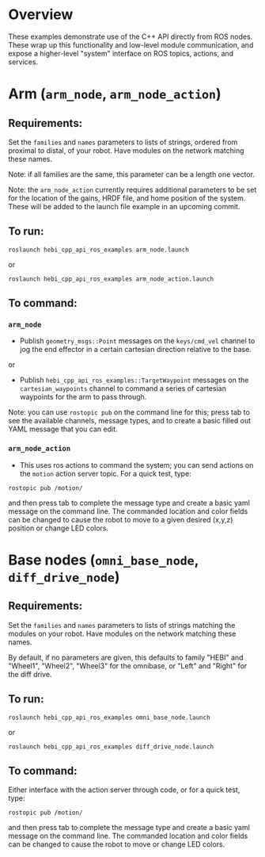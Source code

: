 # Overview

These examples demonstrate use of the C++ API directly from ROS nodes. These wrap up this functionality and low-level module communication, and expose a higher-level "system" interface on ROS topics, actions, and services.

# Arm (`arm_node`, `arm_node_action`)

## Requirements:

Set the `families` and `names` parameters to lists of strings, ordered from proximal to distal, of your robot. Have modules on the network matching these names.

Note: if all families are the same, this parameter can be a length one vector.

Note: the `arm_node_action` currently requires additional parameters to be set for the location of the gains, HRDF file, and home position of the system.  These will be added to the launch file example in an upcoming commit.

## To run:

```
roslaunch hebi_cpp_api_ros_examples arm_node.launch
```

or

```
roslaunch hebi_cpp_api_ros_examples arm_node_action.launch
```

## To command:

### `arm_node`

- Publish `geometry_msgs::Point` messages on the `keys/cmd_vel` channel to jog the end effector in a certain cartesian direction relative to the base.

or

- Publish `hebi_cpp_api_ros_examples::TargetWaypoint` messages on the `cartesian_waypoints` channel to command a series of cartesian waypoints for the arm to pass through.

Note: you can use `rostopic pub` on the command line for this; press tab to see the available channels, message types, and to create a basic filled out YAML message that you can edit.

### `arm_node_action`

- This uses ros actions to command the system; you can send actions on the `motion` action server topic.  For a quick test, type:
```
rostopic pub /motion/
```

and then press tab to complete the message type and create a basic yaml message on the command line.  The commanded location and color fields can be changed to cause the robot to move to a given desired (x,y,z) position or change LED colors.

# Base nodes (`omni_base_node`, `diff_drive_node`)

## Requirements:

Set the `families` and `names` parameters to lists of strings matching the modules on your robot. Have modules on the network matching these names.

By default, if no parameters are given, this defaults to family "HEBI" and "Wheel1", "Wheel2", "Wheel3" for the omnibase, or "Left" and "Right" for the diff drive.

## To run:

```
roslaunch hebi_cpp_api_ros_examples omni_base_node.launch
```

or

```
roslaunch hebi_cpp_api_ros_examples diff_drive_node.launch
```

## To command:

Either interface with the action server through code, or for a quick test, type:
```
rostopic pub /motion/
```

and then press tab to complete the message type and create a basic yaml message on the command line.  The commanded location and color fields can be changed to cause the robot to move or change LED colors.
